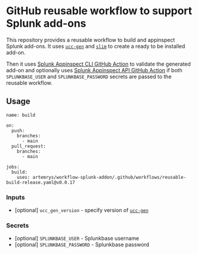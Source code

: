 # GitHub reusable workflow to support Splunk add-ons

This repository provides a reusable workflow to build and appinspect Splunk add-ons. It uses [`ucc-gen`](https://github.com/splunk/addonfactory-ucc-generator) and [`slim`](https://pypi.org/project/splunk-packaging-toolkit/) to create a ready to be installed add-on.

Then it uses [Splunk Appinspect CLI GitHub Action](https://github.com/splunk/appinspect-cli-action) to validate the generated add-on and optionally uses [Splunk Appinspect API GitHub Action](https://github.com/splunk/appinspect-api-action) if both `SPLUNKBASE_USER` and `SPLUNKBASE_PASSWORD` secrets are passed to the reusable workflow.

## Usage

```
name: build

on:
  push:
    branches:
      - main
  pull_request:
    branches:
      - main

jobs:
  build:
    uses: artemrys/workflow-splunk-addon/.github/workflows/reusable-build-release.yaml@v0.0.17
```

### Inputs

* [optional] `ucc_gen_version` - specify version of [`ucc-gen`](https://github.com/splunk/addonfactory-ucc-generator)

### Secrets

* [optional] `SPLUNKBASE_USER` - Splunkbase username
* [optional] `SPLUNKBASE_PASSWORD` - Splunkbase password
